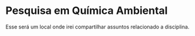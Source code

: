 # Pesquisa em Química Ambiental

Esse será um local onde irei compartilhar assuntos relacionado a disciplina.
